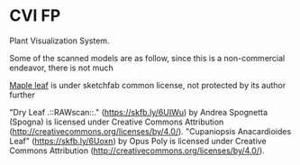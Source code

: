 # CVI FP

Plant Visualization System.

Some of the scanned models are as follow, since this is a non-commercial endeavor, there is not much 



[Maple leaf](https://sketchfab.com/3d-models/maple-leaf-c06c7cf93eda435dbc5cccf7511907ac#download) is under sketchfab common license, not protected by its author further

"Dry Leaf .::RAWscan::." (https://skfb.ly/6UIWu) by Andrea Spognetta (Spogna) is licensed under Creative Commons Attribution (http://creativecommons.org/licenses/by/4.0/).
"Cupaniopsis Anacardioides Leaf" (https://skfb.ly/6Uoxn) by Opus Poly is licensed under Creative Commons Attribution (http://creativecommons.org/licenses/by/4.0/).
